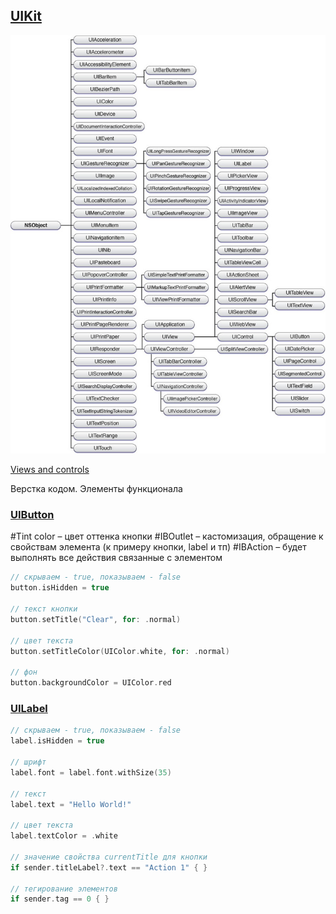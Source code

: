 ## [UIKit](https://developer.apple.com/documentation/uikit) 

<img alt="image" src="images/UIKit classes.jpg"/>

[Views and controls](https://developer.apple.com/documentation/uikit/views_and_controls) 

Верстка кодом. Элементы функционала

### [UIButton](https://developer.apple.com/documentation/uikit/uibutton)

#Tint color – цвет оттенка кнопки
#IBOutlet – кастомизация, обращение к свойствам элемента (к примеру кнопки, label и тп)
#IBAction – будет выполнять все действия связанные с элементом  

```swift
// скрываем - true, показываем - false
button.isHidden = true

// текст кнопки
button.setTitle("Clear", for: .normal)

// цвет текста
button.setTitleColor(UIColor.white, for: .normal)

// фон
button.backgroundColor = UIColor.red

```

### [UILabel](https://developer.apple.com/documentation/uikit/uilabel)

```swift
// скрываем - true, показываем - false
label.isHidden = true

// шрифт
label.font = label.font.withSize(35)

// текст
label.text = "Hello World!"

// цвет текста
label.textColor = .white

// значение свойства currentTitle для кнопки
if sender.titleLabel?.text == "Action 1" { }

// тегирование элементов
if sender.tag == 0 { }

```





